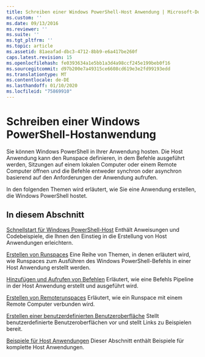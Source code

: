 ```yaml
---
title: Schreiben einer Windows PowerShell-Host Anwendung | Microsoft-Dokumentation
ms.custom: ''
ms.date: 09/13/2016
ms.reviewer: ''
ms.suite: ''
ms.tgt_pltfrm: ''
ms.topic: article
ms.assetid: 81aeafad-dbc3-4712-8bb9-e6a417be260f
caps.latest.revision: 15
ms.openlocfilehash: fe0393634a1e5bb1a3d4a98ccf245e199beb0f16
ms.sourcegitcommit: d97b200e7a49315ce6608cd619e3e2fd99193edd
ms.translationtype: MT
ms.contentlocale: de-DE
ms.lasthandoff: 01/10/2020
ms.locfileid: "75869910"
---
```

# <a name="writing-a-windows-powershell-host-application"></a>Schreiben einer Windows PowerShell-Hostanwendung

Sie können Windows PowerShell in Ihrer Anwendung hosten. Die Host Anwendung kann den Runspace definieren, in dem Befehle ausgeführt werden, Sitzungen auf einem lokalen Computer oder einem Remote Computer öffnen und die Befehle entweder synchron oder asynchron basierend auf den Anforderungen der Anwendung aufrufen.

In den folgenden Themen wird erläutert, wie Sie eine Anwendung erstellen, die Windows PowerShell hostet.

## <a name="in-this-section"></a>In diesem Abschnitt

[Schnellstart für Windows PowerShell-Host](./windows-powershell-host-quickstart.md) Enthält Anweisungen und Codebeispiele, die Ihnen den Einstieg in die Erstellung von Host Anwendungen erleichtern.

[Erstellen von Runspaces](./creating-runspaces.md) Eine Reihe von Themen, in denen erläutert wird, wie Runspaces zum Ausführen des Windows PowerShell-Befehls in einer Host Anwendung erstellt werden.

[Hinzufügen und Aufrufen von Befehlen](./adding-and-invoking-commands.md) Erläutert, wie eine Befehls Pipeline in der Host Anwendung erstellt und ausgeführt wird.

[Erstellen von Remoterunspaces](./creating-remote-runspaces.md) Erläutert, wie ein Runspace mit einem Remote Computer verbunden wird.

[Erstellen einer benutzerdefinierten Benutzeroberfläche](./creating-a-custom-user-interface.md) Stellt benutzerdefinierte Benutzeroberflächen vor und stellt Links zu Beispielen bereit.

[Beispiele für Host Anwendungen](./host-application-samples.md) Dieser Abschnitt enthält Beispiele für komplette Host Anwendungen.
